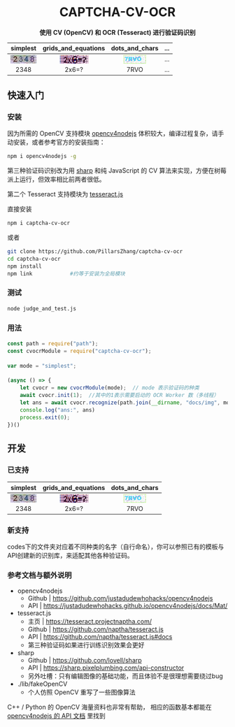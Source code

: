 
<h1 align="center">CAPTCHA-CV-OCR</h1>

<p align="center"><b>使用 CV (OpenCV) 和 OCR (Tesseract) 进行验证码识别</b></p>

simplest | grids_and_equations | dots_and_chars | ...
:-: | :-: | :-: | :-:
<img src="./docs/img/simplest.jpg" height="20" alt="simplest" align=center> | <img src="./docs/img/grids_and_equations.jpg" height="20" alt="grids_and_equations" align=center> | <img src="./docs/img/dots_and_chars.gif" height="20" alt="dots_and_chars" align=center> | ...
2348 | 2x6=? | 7RVO | ...

## 快速入门

### 安装
因为所需的 OpenCV 支持模块 [opencv4nodejs](https://github.com/justadudewhohacks/opencv4nodejs) 体积较大，编译过程复杂，请手动安装，或者参考官方的安装指南：

```bash
npm i opencv4nodejs -g
```

第三种验证码识别改为用 [sharp](https://github.com/lovell/sharp) 和纯 JavaScript 的 CV 算法来实现，方便在树莓派上运行，但效率相比前两者很低。

第二个 Tesseract 支持模块为 [tesseract.js](https://github.com/naptha/tesseract.js) 

直接安装

```bash
npm i captcha-cv-ocr
```

或者

```bash
git clone https://github.com/PillarsZhang/captcha-cv-ocr
cd captcha-cv-ocr
npm install
npm link            #约等于安装为全局模块
```
### 测试

```bash
node judge_and_test.js
```

### 用法

```javascript
const path = require("path");
const cvocrModule = require("captcha-cv-ocr");

var mode = "simplest";

(async () => {
    let cvocr = new cvocrModule(mode);  // mode 表示验证码的种类
    await cvocr.init(1);  //其中的1表示需要启动的 OCR Worker 数（多线程）
    let ans = await cvocr.recognize(path.join(__dirname, "docs/img", mode + ".jpg"));  //支持文件地址、Base64、Buffer形式
    console.log("ans:", ans)
    process.exit(0);
})()
```
## 开发

### 已支持
simplest | grids_and_equations | dots_and_chars
:-: | :-: | :-:
<img src="./docs/img/simplest.jpg" height="20" alt="simplest" align=center> | <img src="./docs/img/grids_and_equations.jpg" height="20" alt="grids_and_equations" align=center> | <img src="./docs/img/dots_and_chars.gif" height="20" alt="dots_and_chars" align=center>
2348 | 2x6=? | 7RVO

### 新支持

codes下的文件夹对应着不同种类的名字（自行命名），你可以参照已有的模板与API创建新的识别库，来适配其他各种验证码。

### 参考文档与额外说明

- opencv4nodejs
    - Github | https://github.com/justadudewhohacks/opencv4nodejs
    - API | https://justadudewhohacks.github.io/opencv4nodejs/docs/Mat/
- tesseract.js
    - 主页 | https://tesseract.projectnaptha.com/
    - Github | https://github.com/naptha/tesseract.js
    - API | https://github.com/naptha/tesseract.js#docs
    - 第三种验证码如果进行训练识别效果会更好
- sharp
    - Github | https://github.com/lovell/sharp
    - API | https://sharp.pixelplumbing.com/api-constructor
    - 另外吐槽：只有编辑图像的基础功能，而且体验不是很理想需要绕过bug
- ./lib/fakeOpenCV
    - 个人仿照 OpenCV 重写了一些图像算法

C++ / Python 的 OpenCV 海量资料也非常有帮助， 相应的函数基本都能在 [opencv4nodejs 的 API 文档](https://justadudewhohacks.github.io/opencv4nodejs/docs/Mat/) 里找到
